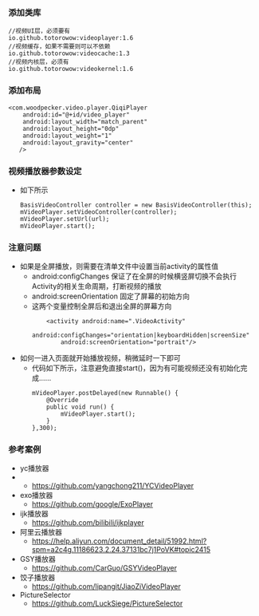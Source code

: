 
### 添加类库
    //视频UI层，必须要有
    io.github.totorowow:videoplayer:1.6
    //视频缓存，如果不需要则可以不依赖
    io.github.totorowow:videocache:1.3
    //视频内核层，必须有
    io.github.totorowow:videokernel:1.6
  
### 添加布局
    <com.woodpecker.video.player.QiqiPlayer
        android:id="@+id/video_player"
        android:layout_width="match_parent"
        android:layout_height="0dp"
        android:layout_weight="1"
        android:layout_gravity="center"
       />

### 视频播放器参数设定
- 如下所示
    ```
    BasisVideoController controller = new BasisVideoController(this);
    mVideoPlayer.setVideoController(controller);
    mVideoPlayer.setUrl(url);
    mVideoPlayer.start();
    ```
    
###  注意问题
- 如果是全屏播放，则需要在清单文件中设置当前activity的属性值
    - android:configChanges 保证了在全屏的时候横竖屏切换不会执行Activity的相关生命周期，打断视频的播放
    - android:screenOrientation 固定了屏幕的初始方向
    - 这两个变量控制全屏后和退出全屏的屏幕方向
        ```
            <activity android:name=".VideoActivity"
                android:configChanges="orientation|keyboardHidden|screenSize"
                android:screenOrientation="portrait"/>
        ```
- 如何一进入页面就开始播放视频，稍微延时一下即可
    - 代码如下所示，注意避免直接start()，因为有可能视频还没有初始化完成……
        ```
        mVideoPlayer.postDelayed(new Runnable() {
            @Override
            public void run() {
                mVideoPlayer.start();
            }
        },300);
        ```

###  参考案例
- yc播放器
-   - https://github.com/yangchong211/YCVideoPlayer
- exo播放器
    - https://github.com/google/ExoPlayer
- ijk播放器
    - https://github.com/bilibili/ijkplayer
- 阿里云播放器
    - https://help.aliyun.com/document_detail/51992.html?spm=a2c4g.11186623.2.24.37131bc7j1PoVK#topic2415
- GSY播放器
    - https://github.com/CarGuo/GSYVideoPlayer
- 饺子播放器
    - https://github.com/lipangit/JiaoZiVideoPlayer
- PictureSelector
    - https://github.com/LuckSiege/PictureSelector

